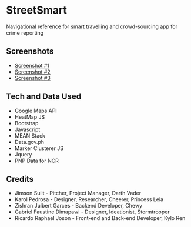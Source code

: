 # StreetSmart
Navigational reference for smart travelling and crowd-sourcing app for crime reporting

## Screenshots
* [Screenshot #1](https://files.slack.com/files-pri/T0F20S3T7-F0F2M2SHM/main-map-with_info2.jpg)
* [Screenshot #2](https://files.slack.com/files-pri/T0F20S3T7-F0F2M1QJ2/6-side-bar.jpg)
* [Screenshot #3](https://files.slack.com/files-pri/T0F20S3T7-F0F2EBSAF/login_sample.jpg)

## Tech and Data Used
* Google Maps API
* HeatMap JS
* Bootstrap
* Javascript
* MEAN Stack
* Data.gov.ph
* Marker Clusterer JS
* Jquery
* PNP Data for NCR

## Credits

* Jimson Sulit - Pitcher, Project Manager, Darth Vader
* Karol Pedrosa - Designer, Researcher, Cheerer, Princess Leia
* Zishran Julbert Garces - Backend Developer, Chewy
* Gabriel Faustine Dimapawi - Designer, Ideationist, Stormtrooper
* Ricardo Raphael Joson - Front-end and Back-end Developer, Kylo Ren
